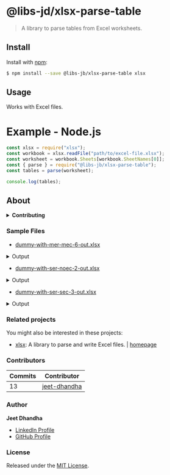 # @libs-jd/xlsx-parse-table

> A library to parse tables from Excel worksheets.

## Install

Install with [npm](https://www.npmjs.com/):

```sh
$ npm install --save @libs-jb/xlsx-parse-table xlsx
```

## Usage

Works with Excel files.

# Example - Node.js

```js
const xlsx = require("xlsx");
const workbook = xlsx.readFile("path/to/excel-file.xlsx");
const worksheet = workbook.Sheets[workbook.SheetNames[0]];
const { parse } = require("@libs-jb/xlsx-parse-table");
const tables = parse(worksheet);

console.log(tables);
```

## About

<details>
<summary><strong>Contributing</strong></summary>

Pull requests and stars are always welcome. For bugs and feature requests, [please create an issue](../../issues/new).

</details>

### Sample Files

- [dummy-with-mer-mec-6-out.xlsx](https://github.com/user-attachments/files/17686507/dummy-with-mer-mec-6-out.xlsx)

<details>
  <summary>Output</summary>

```txt
Table 1:
+-----------+------------------+-----------+-------+------------+-------+----------------+--------------------+
|  Sr. No.  |      Email       |   Name    |  Age  |  Promoted  |  ID   |  Joining Date  |  Termination Date  |
+-----------+------------------+-----------+-------+------------+-------+----------------+--------------------+
|     1     |  jeet@gmail.com  |  Jeet D.  |  26   |            |  EM1  |     45353      |       45537        |
|     2     |  john@gmail.com  |  John D.  |  25   |            |  EM2  |     45373      |       45732        |
|     3     |  adi@gmail.com   |  Adi. D.  |  25   |            |  EM3  |     45598      |       45607        |
+-----------+------------------+-----------+-------+------------+-------+----------------+--------------------+


Table 2:
+-----------+---------+-----------+
|  Sr. No.  |  EM ID  |  Salary   |
+-----------+---------+-----------+
|     1     |   EM1   |  1000000  |
|     2     |   EM2   |  1200000  |
+-----------+---------+-----------+


Table 3:
+-----------+---------+-----------+
|  Sr. No.  |  EM ID  |  Salary   |
+-----------+---------+-----------+
|     1     |   EM1   |  1000000  |
|     2     |   EM2   |  1200000  |
|     3     |   EM3   |  1400000  |
+-----------+---------+-----------+


Table 4:
+-----------+---------+-----------+
|  Sr. No.  |  EM ID  |  Salary   |
+-----------+---------+-----------+
|     1     |   EM1   |  1000000  |
|     2     |   EM2   |  1200000  |
+-----------+---------+-----------+


Table 5:
+-----------+---------+-----------+
|  Sr. No.  |  EM ID  |  Salary   |
+-----------+---------+-----------+
|     1     |   EM1   |  1000000  |
|     2     |   EM2   |  1200000  |
+-----------+---------+-----------+


Table 6:
+-----------+---------+-----------+
|  Sr. No.  |  EM ID  |  Salary   |
+-----------+---------+-----------+
|     1     |   EM1   |  1000000  |
|     2     |   EM2   |  1200000  |
|     3     |   EM3   |  1400000  |
+-----------+---------+-----------+
```

</details>
  
- [dummy-with-ser-noec-2-out.xlsx](https://github.com/user-attachments/files/17686508/dummy-with-ser-noec-2-out.xlsx)

<details>
  <summary>Output</summary>

```txt
Table 1:
+-----------+------------------+-----------+-------+------------+-------+----------------+--------------------+
|  Sr. No.  |      Email       |   Name    |  Age  |  Promoted  |  ID   |  Joining Date  |  Termination Date  |
+-----------+------------------+-----------+-------+------------+-------+----------------+--------------------+
|     1     |  jeet@gmail.com  |  Jeet D.  |  26   |            |  EM1  |     45353      |       45537        |
|     2     |  jogn@gmail.com  |  John D.  |  25   |            |  EM2  |     45373      |       45732        |
|     3     |  adi@gmail.com   |  Adi. D.  |  25   |            |  EM3  |     45598      |       45607        |
+-----------+------------------+-----------+-------+------------+-------+----------------+--------------------+


Table 2:
+-----------+---------+-----------+
|  Sr. No.  |  EM ID  |  Salary   |
+-----------+---------+-----------+
|     1     |   EM1   |  1000000  |
|     2     |   EM2   |  1200000  |
|     3     |   EM3   |  1400000  |
+-----------+---------+-----------+
```

</details>

- [dummy-with-ser-sec-3-out.xlsx](https://github.com/user-attachments/files/17686512/dummy-with-ser-sec-3-out.xlsx)

<details>
  <summary>Output</summary>

```txt
Table 1:
+------------------+-----------+-------+
|      Email       |   Name    |  Age  |
+------------------+-----------+-------+
|  jeet@gmail.com  |  Jeet D.  |  26   |
|  john@gmail.com  |  John D.  |  25   |
|  adi@gmail.com   |  Adi. D.  |  25   |
+------------------+-----------+-------+


Table 2:
+-----------+-------+----------------+--------------------+
|  Sr. No.  |  ID   |  Joining Date  |  Termination Date  |
+-----------+-------+----------------+--------------------+
|     1     |  EM1  |     45353      |       45537        |
|     2     |  EM2  |     45373      |       45732        |
|     3     |  EM3  |     45598      |       45607        |
+-----------+-------+----------------+--------------------+


Table 3:
+-----------+---------+-----------+
|  Sr. No.  |  EM ID  |  Salary   |
+-----------+---------+-----------+
|     1     |   EM1   |  1000000  |
|     2     |   EM2   |  1200000  |
|     3     |   EM3   |  1400000  |
+-----------+---------+-----------+
```

</details>

### Related projects

You might also be interested in these projects:

- [xlsx](https://www.npmjs.com/package/xlsx): A library to parse and write Excel files. | [homepage](https://github.com/SheetJS/sheetjs "A library to parse and write Excel files.")

### Contributors

| **Commits** | **Contributor**                                 |
| ----------- | ----------------------------------------------- |
| 13          | [jeet-dhandha](https://github.com/jeet-dhandha) |

### Author

**Jeet Dhandha**

- [LinkedIn Profile](https://linkedin.com/in/jeet-dhandha)
- [GitHub Profile](https://github.com/jeet-dhandha)

### License

Released under the [MIT License](LICENSE).
